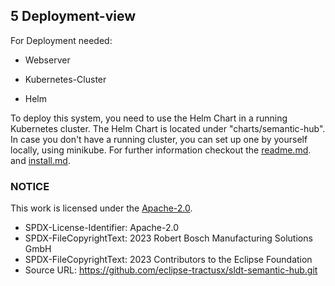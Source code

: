 ## 5 Deployment-view

For Deployment needed:

-   Webserver

-   Kubernetes-Cluster

-   Helm

To deploy this system, you need to use the Helm Chart in a running
Kubernetes cluster. The Helm Chart is located under "charts/semantic-hub".
In case you don't have a running cluster, you can set up one by yourself
locally, using minikube. For further information checkout the [readme.md](../../README.md). and [install.md](../../INSTALL.md).


### NOTICE

This work is licensed under the [Apache-2.0](https://www.apache.org/licenses/LICENSE-2.0).

- SPDX-License-Identifier: Apache-2.0
- SPDX-FileCopyrightText: 2023 Robert Bosch Manufacturing Solutions GmbH
- SPDX-FileCopyrightText: 2023 Contributors to the Eclipse Foundation
- Source URL: https://github.com/eclipse-tractusx/sldt-semantic-hub.git